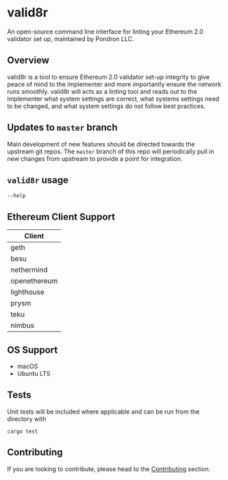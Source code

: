 # valid8r

An open-source command line interface for linting your Ethereum 2.0 validator set up, maintained by Pondron LLC.

## Overview

valid8r is a tool to ensure Ethereum 2.0 validator set-up integrity to give peace of mind to the implementer and more importantly ensure the network runs smoothly. valid8r will acts as a linting tool and reads out to the implementer what system settings are correct, what systems settings need to be changed, and what system settings do not follow best practices.

## Updates to `master` branch

Main development of new features should be directed towards the upstream
git repos. The `master` branch of this repo will periodically pull in new
changes from upstream to provide a point for integration.

## `valid8r` usage

```
--help 
```

## Ethereum Client Support

| Client         |
| -------------- |
| geth           |
| besu           |
| nethermind     |
| openethereum   |
| lighthouse     |
| prysm          |
| teku           |
| nimbus         |

## OS Support

- macOS
- Ubuntu LTS

## Tests

Unit tests will be included where applicable and can be run from the directory with

```
cargo test
```

## Contributing

If you are looking to contribute, please head to the
[Contributing](https://github.com/pondron/valid8r/blob/master/CONTRIBUTING.md) section.